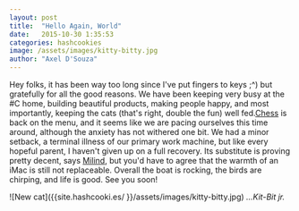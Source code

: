 ```yaml
---
layout: post
title:  "Hello Again, World"
date:   2015-10-30 1:35:53
categories: hashcookies
image: /assets/images/kitty-bitty.jpg
author: "Axel D'Souza"
---
```


Hey folks, it has been way too long since I've put fingers to keys ;^) but gratefully for all the good reasons. We have been keeping very busy at the #C home, building beautiful products, making people happy, and most importantly, keeping the cats (that's right, double the fun) well fed.[Chess](https://instagram.com/p/8bpk6CBu34/) is back on the menu, and it seems like we are pacing ourselves this time around, although the anxiety has not withered one bit. We had a minor setback, a terminal illness of our primary work machine, but like every hopeful parent,  I haven't given up on a full recovery. Its substitute is proving pretty decent, says [Milind](https://twitter.com/goobimama), but you'd have to agree that the warmth of an iMac is still not replaceable. Overall the boat is rocking, the birds are chirping, and life is good. See you soon! 

<span style="padding-top: 50px;">![New cat]({{site.hashcooki.es/ }}/assets/images/kitty-bitty.jpg)</span>
<span class="pull-right">*...Kit-Bit jr.*</span> 
